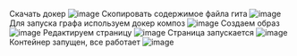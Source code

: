 Скачать докер
![image](https://user-images.githubusercontent.com/85745152/222992732-0ce8283d-4d3f-40fa-bdeb-b88e67857749.png)
Скопировать содержимое файла гита
![image](https://user-images.githubusercontent.com/85745152/222992794-38890057-2ee5-4baa-b2fc-5061a186c05f.png)
Для запуска графа используем докер композ
![image](https://user-images.githubusercontent.com/85745152/222992850-ef1dc4d9-f5a4-4f81-9877-ad52176e2c3a.png)
Создаем образ
![image](https://user-images.githubusercontent.com/85745152/222992906-4328d0dc-6217-48ae-ba37-eebd9ac93214.png)
Редактируем страницу
![image](https://user-images.githubusercontent.com/85745152/222992940-e6e72fdd-52ba-4da8-bcb3-9c6fed96fe20.png)
Страница запускается
![image](https://user-images.githubusercontent.com/85745152/222992954-345d0e0f-99db-4c2a-aa28-8027d27cd9de.png)
Контейнер запущен, все работает
![image](https://user-images.githubusercontent.com/85745152/222992983-5bbb571d-916e-4159-84f3-2687fda7ae5f.png)
